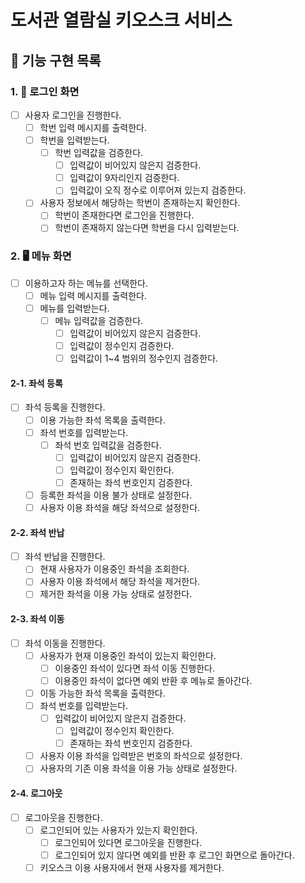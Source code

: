 # 도서관 열람실 키오스크 서비스

## 🚀 기능 구현 목록

### 1. 🔑 로그인 화면

- [ ] 사용자 로그인을 진행한다.
    - [ ] 학번 입력 메시지를 출력한다.
    - [ ] 학번을 입력받는다.
      - [ ] 학번 입력값을 검증한다.
        - [ ] 입력값이 비어있지 않은지 검증한다.
        - [ ] 입력값이 9자리인지 검증한다.
        - [ ] 입력값이 오직 정수로 이루어져 있는지 검증한다.
    - [ ] 사용자 정보에서 해당하는 학번이 존재하는지 확인한다.
      - [ ] 학번이 존재한다면 로그인을 진행한다.
      - [ ] 학번이 존재하지 않는다면 학번을 다시 입력받는다.

### 2. 🖥️ 메뉴 화면

- [ ] 이용하고자 하는 메뉴를 선택한다.
  - [ ] 메뉴 입력 메시지를 출력한다.
  - [ ] 메뉴를 입력받는다.
    - [ ] 메뉴 입력값을 검증한다.
      - [ ] 입력값이 비어있지 않은지 검증한다.
      - [ ] 입력값이 정수인지 검증한다.
      - [ ] 입력값이 1~4 범위의 정수인지 검증한다.

#### 2-1. 좌석 등록

- [ ] 좌석 등록을 진행한다.
  - [ ] 이용 가능한 좌석 목록을 출력한다.
  - [ ] 좌석 번호를 입력받는다.
    - [ ] 좌석 번호 입력값을 검증한다.
      - [ ] 입력값이 비어있지 않은지 검증한다.
      - [ ] 입력값이 정수인지 확인한다.
      - [ ] 존재하는 좌석 번호인지 검증한다.
  - [ ] 등록한 좌석을 이용 불가 상태로 설정한다.
  - [ ] 사용자 이용 좌석을 해당 좌석으로 설정한다.

#### 2-2. 좌석 반납

- [ ] 좌석 반납을 진행한다.
  - [ ] 현재 사용자가 이용중인 좌석을 조회한다.
  - [ ] 사용자 이용 좌석에서 해당 좌석을 제거한다.
  - [ ] 제거한 좌석을 이용 가능 상태로 설정한다.

#### 2-3. 좌석 이동

- [ ] 좌석 이동을 진행한다.
  - [ ] 사용자가 현재 이용중인 좌석이 있는지 확인한다.
    - [ ] 이용중인 좌석이 있다면 좌석 이동 진행한다.
    - [ ] 이용중인 좌석이 없다면 예외 반환 후 메뉴로 돌아간다. 
  - [ ] 이동 가능한 좌석 목록을 출력한다.
  - [ ] 좌석 번호를 입력받는다.
    - [ ] 입력값이 비어있지 않은지 검증한다.
      - [ ] 입력값이 정수인지 확인한다.
      - [ ] 존재하는 좌석 번호인지 검증한다.
  - [ ] 사용자 이용 좌석을 입력받은 번호의 좌석으로 설정한다.
  - [ ] 사용자의 기존 이용 좌석을 이용 가능 상태로 설정한다.

#### 2-4. 로그아웃

- [ ] 로그아웃을 진행한다.
  - [ ] 로그인되어 있는 사용자가 있는지 확인한다.
    - [ ] 로그인되어 있다면 로그아웃을 진행한다.
    - [ ] 로그인되어 있지 않다면 예외를 반환 후 로그인 화면으로 돌아간다.
  - [ ] 키오스크 이용 사용자에서 현재 사용자를 제거한다.